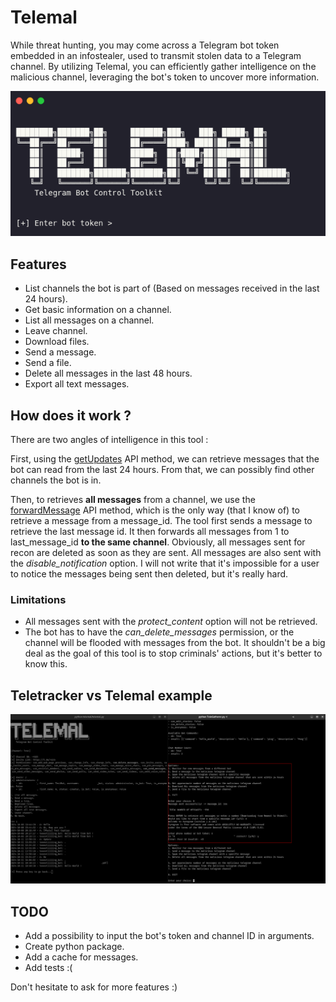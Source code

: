 # Telemal

While threat hunting, you may come across a Telegram bot token embedded in an infostealer, used to transmit stolen data to a Telegram channel. By utilizing Telemal, you can efficiently gather intelligence on the malicious channel, leveraging the bot's token to uncover more information.

![](./images/image.png)

## Features

- List channels the bot is part of (Based on messages received in the last 24 hours). 
- Get basic information on a channel.
- List all messages on a channel.
- Leave channel.
- Download files.
- Send a message.
- Send a file.
- Delete all messages in the last 48 hours.
- Export all text messages.

## How does it work ?

There are two angles of intelligence in this tool :

First, using the [getUpdates](https://core.telegram.org/bots/api#getupdates) API method, we can retrieve messages that the bot can read from the last 24 hours. From that, we can possibly find other channels the bot is in.

Then, to retrieves **all messages** from a channel, we use the [forwardMessage](https://core.telegram.org/bots/api#forwardmessage) API method, which is the only way (that I know of) to retrieve a message from a message_id.
The tool first sends a message to retrieve the last message id. It then forwards all messages from 1 to last_message_id **to the same channel**. Obviously, all messages sent for recon are deleted as soon as they are sent. All messages are also sent with the *disable_notification* option. I will not write that it's impossible for a user to notice the messages being sent then deleted, but it's really hard.

### Limitations

- All messages sent with the *protect_content* option will not be retrieved.
- The bot has to have the *can_delete_messages* permission, or the channel will be flooded with messages from the bot. It shouldn't be a big deal as the goal of this tool is to stop criminals' actions, but it's better to know this.

## Teletracker vs Telemal example

![Teletracker vs Telemal](images/image2.png)


## TODO

- Add a possibility to input the bot's token and channel ID in arguments.
- Create python package.
- Add a cache for messages.
- Add tests :(

Don't hesitate to ask for more features :)